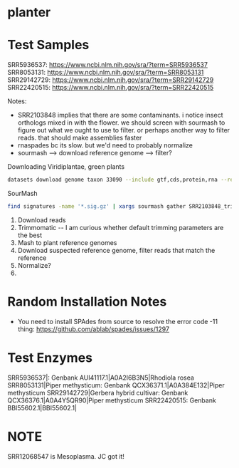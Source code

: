 # planter





# Test Samples

SRR5936537: https://www.ncbi.nlm.nih.gov/sra/?term=SRR5936537
SRR8053131: https://www.ncbi.nlm.nih.gov/sra/?term=SRR8053131
SRR29142729: https://www.ncbi.nlm.nih.gov/sra/?term=SRR29142729
SRR22420515: https://www.ncbi.nlm.nih.gov/sra/?term=SRR22420515


Notes:

- SRR2103848 implies that there are some contaminants. i notice insect orthologs mixed in with the flower. we should screen with sourmash to figure out what we ought to use to filter. or perhaps another way to filter reads. that should make assemblies faster
- rnaspades bc its slow. but we'd need to probably normalize
- sourmash --> download reference genome --> filter?

Downloading Viridiplantae, green plants
```bash
datasets download genome taxon 33090 --include gtf,cds,protein,rna --reference
```

SourMash
```bash
find signatures -name '*.sig.gz' | xargs sourmash gather SRR2103848_trinity.Trinity.fasta.sig -o gather_results.csv
```

1. Download reads
2. Trimmomatic -- I am curious whether default trimming parameters are the best
3. Mash to plant reference genomes
4. Download suspected reference genome, filter reads that match the reference
5. Normalize?
6. 

# Random Installation Notes

- You need to install SPAdes from source to resolve the error code -11 thing: https://github.com/ablab/spades/issues/1297


# Test Enzymes

SRR5936537|: Genbank AUI41117.1|A0A2I6B3N5|Rhodiola rosea
SRR8053131|Piper methysticum: Genbank QCX36371.1|A0A384E132|Piper methysticum
SRR29142729|Gerbera hybrid cultivar: Genbank QCX36376.1|A0A4Y5QR90|Piper methysticum
SRR22420515: Genbank BBI55602.1|BBI55602.1|




# NOTE

SRR12068547 is Mesoplasma. JC got it!
